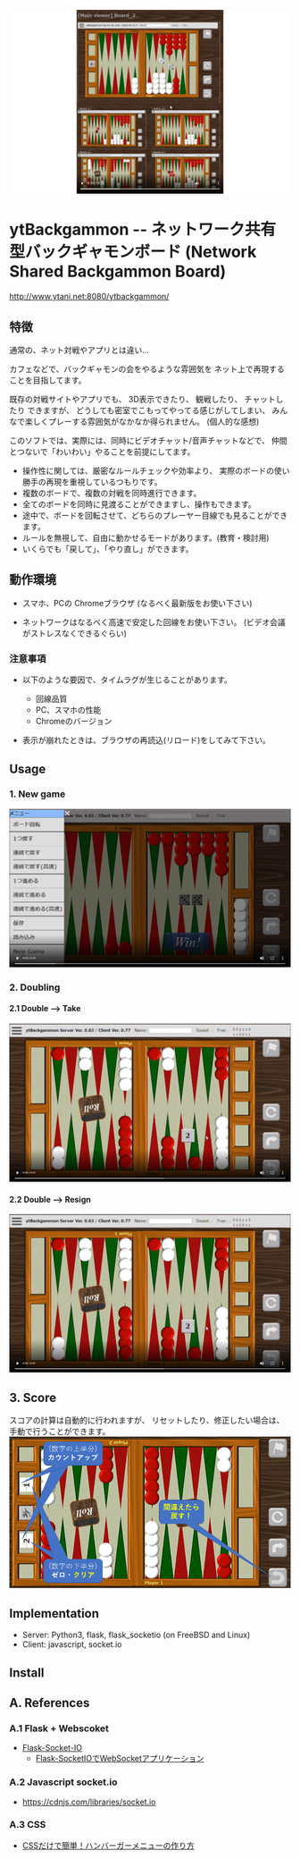 [![a](docs/ytBackgammon-demo-4boards.png)](https://www.ytani.net/ytbackgammon/movies/ytBackgammon-demo-4boards.mp4)

# ytBackgammon -- ネットワーク共有型バックギャモンボード (Network Shared Backgammon Board)

http://www.ytani.net:8080/ytbackgammon/

## 特徴

通常の、ネット対戦やアプリとは違い...

カフェなどで、バックギャモンの会をやるような雰囲気を
ネット上で再現することを目指してます。

既存の対戦サイトやアプリでも、
3D表示できたり、
観戦したり、
チャットしたり
できますが、
どうしても密室でこもってやってる感じがしてしまい、
みんなで楽しくプレーする雰囲気がなかなか得られません。
(個人的な感想)

このソフトでは、実際には、同時にビデオチャット/音声チャットなどで、
仲間とつないで「わいわい」やることを前提にしてます。

* 操作性に関しては、厳密なルールチェックや効率より、
実際のボードの使い勝手の再現を重視しているつもりです。
* 複数のボードで、複数の対戦を同時進行できます。
* 全てのボードを同時に見渡ることができますし、操作もできます。
* 途中で、ボードを回転させて、どちらのプレーヤー目線でも見ることができます。
* ルールを無視して、自由に動かせるモードがあります。(教育・検討用)
* いくらでも「戻して」、「やり直し」ができます。


## 動作環境

* スマホ、PCの Chromeブラウザ
(なるべく最新版をお使い下さい)

* ネットワークはなるべく高速で安定した回線をお使い下さい。
(ビデオ会議がストレスなくできるぐらい)

### 注意事項

* 以下のような要因で、タイムラグが生じることがあります。
  - 回線品質
  - PC、スマホの性能
  - Chromeのバージョン
  
* 表示が崩れたときは、ブラウザの再読込(リロード)をしてみて下さい。


## Usage

### 1. New game

[![a](docs/ytBackgammon-opening.png)](https://www.ytani.net/ytbackgammon/movies/ytBackgammon-opening.mp4)


### 2. Doubling

#### 2.1 Double --> Take

[![a](docs/ytBackgammon-double.png)](https://www.ytani.net/ytbackgammon/movies/ytBackgammon-double-accept.mp4)


#### 2.2 Double --> Resign

[![a](docs/ytBackgammon-double.png)](https://www.ytani.net/ytbackgammon/movies/ytBackgammon-double-resign.mp4)

## 3. Score

スコアの計算は自動的に行われますが、
リセットしたり、修正したい場合は、手動で行うことができます。
![score](docs/ytbg-score1.png)

## Implementation

* Server: Python3, flask, flask_socketio (on FreeBSD and Linux)
* Client: javascript, socket.io


## Install


## A. References 

### A.1 Flask + Webscoket

* [Flask-Socket-IO](https://github.com/miguelgrinberg/Flask-SocketIO)
  - [Flask-SocketIOでWebSocketアプリケーション](https://qiita.com/nanakenashi/items/6497caf1c56c36f47be9)
  

### A.2 Javascript socket.io

* https://cdnjs.com/libraries/socket.io


### A.3 CSS

* [CSSだけで簡単！ハンバーガーメニューの作り方](https://saruwakakun.com/html-css/reference/nav-drawer)
